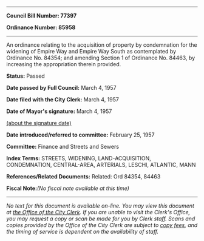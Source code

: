 

********

**Council Bill Number: 77397**
   
**Ordinance Number: 85958**
********

 An ordinance relating to the acquisition of property by condemnation for the widening of Empire Way and Empire Way South as contemplated by Ordinance No. 84354; and amending Section 1 of Ordinance No. 84463, by increasing the appropriation therein provided.

**Status:** Passed
   
**Date passed by Full Council:** March 4, 1957
   
**Date filed with the City Clerk:** March 4, 1957
   
**Date of Mayor's signature:** March 4, 1957
   
[(about the signature date)](/~public/approvaldate.htm)
   
   
   
**Date introduced/referred to committee:** February 25, 1957
   
**Committee:** Finance and Streets and Sewers
   
   
**Index Terms:** STREETS, WIDENING, LAND-ACQUISITION, CONDEMNATION, CENTRAL-AREA, ARTERIALS, LESCHI, ATLANTIC, MANN

**References/Related Documents:** Related: Ord 84354, 84463

**Fiscal Note:**_(No fiscal note available at this time)_
********

_No text for this document is available on-line. You may view this document at [the Office of the City Clerk](http://www.seattle.gov/leg/clerk/contactUs.htm). If you are unable to visit the Clerk's Office, you may request a copy or scan be made for you by Clerk staff. Scans and copies provided by the Office of the City Clerk are subject to [copy fees](http://clerk.seattle.gov/~public/clerkfees.htm), and the timing of service is dependent on the availability of staff._


